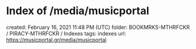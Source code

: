 # Index of /media/musicportal

created: February 16, 2021 11:48 PM (UTC)
folder: BOOKMRKS-MTHRFCKR / PIRACY-MTHRFCKR / Indexes
tags: indexes
url: https://musicportal.gr/media/musicportal